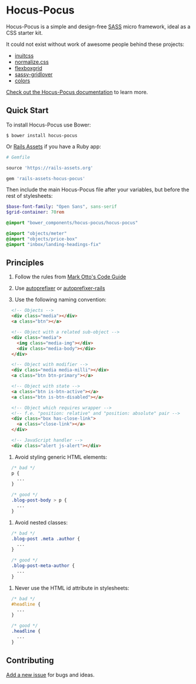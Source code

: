 # Hocus-Pocus

Hocus-Pocus is a simple and design-free [SASS][sass] micro framework, ideal as a CSS starter kit.

It could not exist without work of awesome people behind these projects:

* [inuitcss][inuitcss]
* [normalize.css][normalize]
* [flexboxgrid][flexboxgrid]
* [sassy-gridlover][sassy-gridlover]
* [colors][colors]

[Check out the Hocus-Pocus documentation][documentation] to learn more.

## Quick Start

To install Hocus-Pocus use Bower:

```shell
$ bower install hocus-pocus
```

Or [Rails Assets][rails-assets] if you have a Ruby app:

```rb
# Gemfile

source 'https://rails-assets.org'

gem 'rails-assets-hocus-pocus'
```

Then include the main Hocus-Pocus file after your variables, but before
the rest of stylesheets:

```sass
$base-font-family: "Open Sans", sans-serif
$grid-container: 70rem

@import "bower_components/hocus-pocus/hocus-pocus"

@import "objects/meter"
@import "objects/price-box"
@import "inbox/landing-headings-fix"
```

## Principles


1. Follow the rules from [Mark Otto's Code Guide][code-guide]

1. Use [autoprefixer][autoprefixer] or [autoprefixer-rails][autoprefixer-rails]

1. Use the following naming convention:

  ```html
    <!-- Objects -->
    <div class="media"></div>
    <a class="btn"></a>

    <!-- Object with a related sub-object -->
    <div class="media">
      <img class="media-img"></div>
      <div class="media-body"></div>
    </div>

    <!-- Object with modifier -->
    <div class="media media-milli"></div>
    <a class="btn btn-primary"></a>

    <!-- Object with state -->
    <a class="btn is-btn-active"></a>
    <a class="btn is-btn-disabled"></a>

    <!-- Object which requires wrapper -->
    <!-- f.e. "position: relative" and "position: absolute" pair -->
    <div class="box has-close-link">
      <a class="close-link"></a>
    </div>

    <!-- JavaScript handler -->
    <div class="alert js-alert"></div>
  ```

1. Avoid styling generic HTML elements:

  ```css
    /* bad */
    p {
      ...
    }

    /* good */
    .blog-post-body > p {
      ...
    }
  ```

1. Avoid nested classes:

  ```css
    /* bad */
    .blog-post .meta .author {
      ...
    }

    /* good */
    .blog-post-meta-author {
      ...
    }
  ```

1. Never use the HTML id attribute in stylesheets:

  ```css
    /* bad */
    #headline {
      ...
    }

    /* good */
    .headline {
      ...
    }
  ```

## Contributing

[Add a new issue][issues] for bugs and ideas.

[sass]: http://sass-lang.com
[documentation]: http://bkzl.github.io/hocus-pocus/
[rails-assets]: https://rails-assets.org
[autoprefixer]: https://github.com/postcss/autoprefixer
[autoprefixer-rails]: https://github.com/ai/autoprefixer-rails
[code-guide]: http://codeguide.co/#css
[inuitcss]: https://github.com/inuitcss
[normalize]: https://github.com/necolas/normalize.css
[flexboxgrid]: https://github.com/kristoferjoseph/flexboxgrid
[sassy-gridlover]: https://github.com/hiulit/Sassy-Gridlover
[colors]: https://github.com/mrmrs/colors
[issues]: https://github.com/bkzl/hocus-pocus/issues
